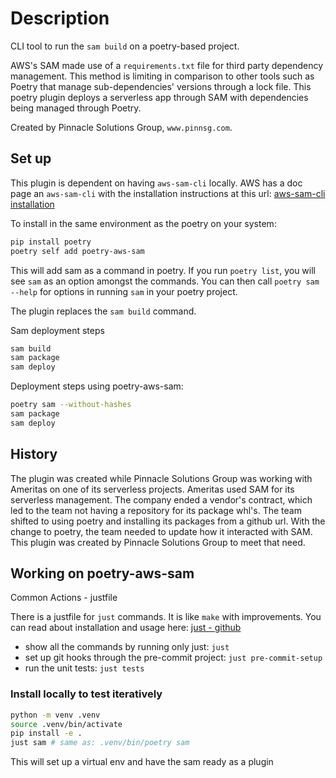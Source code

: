 # Description

CLI tool to run the `sam build` on a poetry-based project.

AWS's SAM made use of a `requirements.txt` file for third party
dependency management.  This method is limiting in comparison
to other tools such as Poetry that manage sub-dependencies'
versions through a lock file.  This poetry plugin deploys
a serverless app through SAM with dependencies being managed
through Poetry.

Created by Pinnacle Solutions Group, `www.pinnsg.com`.

## Set up

This plugin is dependent on having `aws-sam-cli` locally.
AWS has a doc page an `aws-sam-cli` with the installation
instructions at this url:
[aws-sam-cli installation](https://docs.aws.amazon.com/serverless-application-model/latest/developerguide/install-sam-cli.html#install-sam-cli-instructions)

To install in the same environment as the poetry on your system:

```bash
pip install poetry
poetry self add poetry-aws-sam
```

This will add sam as a command in poetry. If you run `poetry list`, you will
see `sam` as an option amongst the commands.  You can then call
`poetry sam --help` for options in running `sam` in your poetry project.

The plugin replaces the `sam build` command.

Sam deployment steps

```bash
sam build
sam package
sam deploy
```

Deployment steps using poetry-aws-sam:

```bash
poetry sam --without-hashes
sam package
sam deploy
```

## History

The plugin was created while Pinnacle Solutions Group was working
with Ameritas on one of its serverless projects.  Ameritas used SAM
for its serverless management.  The company ended a vendor's contract,
which led to the team not having a repository for its package whl's.
The team shifted to using poetry and installing its packages from
a github url.  With the change to poetry, the team needed to update
how it interacted with SAM.  This plugin was created by Pinnacle Solutions
Group to meet that need.

## Working on poetry-aws-sam

Common Actions - justfile

There is a justfile for `just` commands.  It is like `make` with improvements.
You can read about installation and usage here: [just - github](https://github.com/casey/just#just)

- show all the commands by running only just: `just`
- set up git hooks through the pre-commit project: `just pre-commit-setup`
- run the unit tests: `just tests`

### Install locally to test iteratively

```bash
python -m venv .venv
source .venv/bin/activate
pip install -e .
just sam # same as: .venv/bin/poetry sam
```

This will set up a virtual env and have the sam ready as a plugin

